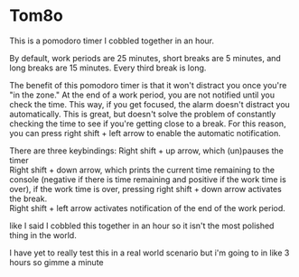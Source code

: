 # Tom8o  
This is a pomodoro timer I cobbled together in an hour.

By default, work periods are 25 minutes, short breaks are 5 minutes, and long breaks are 15 minutes. Every third break is long.

The benefit of this pomodoro timer is that it won't distract you once you're "in the zone." At the end of a work period, you are not notified until you check the time. This way, if you get focused, the alarm doesn't distract you automatically. This is great, but doesn't solve the problem of constantly checking the time to see if you're getting close to a break. For this reason, you can press right shift + left arrow to enable the automatic notification.

There are three keybindings:
Right shift + up arrow, which (un)pauses the timer  
Right shift + down arrow, which prints the current time remaining to the console (negative if there is time remaining and positive if the work time is over), if the work time is over, pressing right shift + down arrow activates the break.  
Right shift + left arrow activates notification of the end of the work period.

like I said I cobbled this together in an hour so it isn't the most polished thing in the world.

I have yet to really test this in a real world scenario but i'm going to in like 3 hours so gimme a minute
